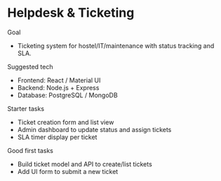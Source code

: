 # Helpdesk & Ticketing

Goal
- Ticketing system for hostel/IT/maintenance with status tracking and SLA.

Suggested tech
- Frontend: React / Material UI
- Backend: Node.js + Express
- Database: PostgreSQL / MongoDB

Starter tasks
- Ticket creation form and list view
- Admin dashboard to update status and assign tickets
- SLA timer display per ticket

Good first tasks
- Build ticket model and API to create/list tickets
- Add UI form to submit a new ticket
